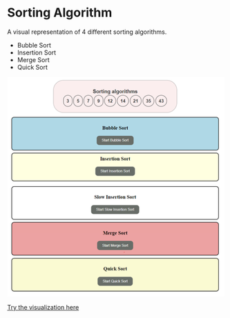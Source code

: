 # Sorting Algorithm

A visual representation of 4 different sorting algorithms.

- Bubble Sort
- Insertion Sort
- Merge Sort
- Quick Sort


![Sorting Algorithms Visualization](images/site.png)

[Try the visualization here](https://najamoe.github.io/sortAlgorithm/)
